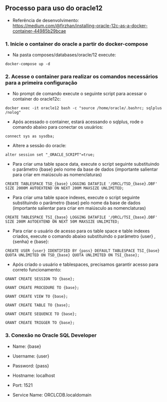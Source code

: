 ## Processo para uso do oracle12

* Referência de desenvolvimento: https://medium.com/@firzhan/installing-oracle-12c-as-a-docker-container-44985b29bcae

### 1. Inicie o container do oracle a partir do docker-compose

* Na pasta composes/databases/oracle/12 execute: 

```shell
docker-compose up -d
```

### 2. Acesse o container para realizar os comandos necessários para a primeira configuração

* No prompt de comando execute o seguinte script para acessar o container do oracle12c:

```shell
docker exec -it oracle12 bash -c "source /home/oracle/.bashrc; sqlplus /nolog"
```

* Após acessado o container, estará acessando o sqlplus, rode o comando abaixo para conectar os usuários:

```shell
connect sys as sysdba;
```

* Altere a sessão do oracle:

```shell
alter session set "_ORACLE_SCRIPT"=true;
```

* Para criar uma table space data, execute o script seguinte substituindo o parâmetro {base} pelo nome da base de dados (importante salientar para criar em maiúsculo as nomenclaturas)

```shell
CREATE TABLESPACE TSD_{base} LOGGING DATAFILE '/ORCL/TSD_{base}.DBF' SIZE 2000M AUTOEXTEND ON NEXT 200M MAXSIZE UNLIMITED;
```

* Para criar uma table space indexes, execute o script seguinte substituindo o parâmetro {base} pelo nome da base de dados (importante salientar para criar em maiúsculo as nomenclaturas)

```shell
CREATE TABLESPACE TSI_{base} LOGGING DATAFILE '/ORCL/TSI_{base}.DBF' SIZE 200M AUTOEXTEND ON NEXT 50M MAXSIZE UNLIMITED;
```

* Para criar o usuário de acesso para os table space e table indexes criados, execute o comando abaixo substituindo o parâmetro {user} , {senha} e {base}:

```shell
CREATE USER {user} IDENTIFIED BY {pass} DEFAULT TABLESPACE TSI_{base} QUOTA UNLIMITED ON TSD_{base} QUOTA UNLIMITED ON TSI_{base};
```

* Após criado o usuário e tablespaces, precisamos garantir acesso para correto funcionamento:

```shell
GRANT CREATE SESSION TO {base};

GRANT CREATE PROCEDURE TO {base};

GRANT CREATE VIEW TO {base};

GRANT CREATE TABLE TO {base};

GRANT CREATE SEQUENCE TO {base};

GRANT CREATE TRIGGER TO {base};
```

### 3. Conexão no Oracle SQL Developer

* Name: {base}

* Username: {user}

* Password: {pass}

* Hostname: localhost

* Port: 1521

* Service Name: ORCLCDB.localdomain
